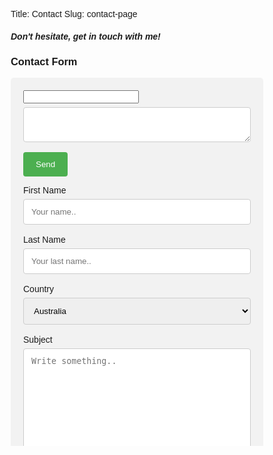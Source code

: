 Title: Contact
Slug: contact-page

##### **Don't hesitate, get in touch with me!**

<!DOCTYPE html>
<html>
<head>
<meta name="viewport" content="width=device-width, initial-scale=1">
<style>
body {font-family: Arial, Helvetica, sans-serif;}
* {box-sizing: border-box;}
input[type=text], select, textarea {
  width: 100%;
  padding: 12px;
  border: 1px solid #ccc;
  border-radius: 4px;
  box-sizing: border-box;
  margin-top: 6px;
  margin-bottom: 16px;
  resize: vertical;
}
input[type=submit] {
  background-color: #4CAF50;
  color: white;
  padding: 12px 20px;
  border: none;
  border-radius: 4px;
  cursor: pointer;
}
input[type=submit]:hover {
  background-color: #45a049;
}
.container {
  border-radius: 5px;
  background-color: #f2f2f2;
  padding: 20px;
}
</style>
</head>
<body>

<h3>Contact Form</h3>

<div class="container">
  <form action="http://formspree.io/mariska.w@live.nl"><input type="email" name="_replyto"><textarea   name="body"></textarea><input type="submit" value="Send"></form>
    <label for="fname">First Name</label>
    <input type="text" id="fname" name="firstname" placeholder="Your name..">
    <label for="lname">Last Name</label>
    <input type="text" id="lname" name="lastname" placeholder="Your last name..">
    <label for="country">Country</label>
    <select id="country" name="country">
      <option value="australia">Australia</option>
      <option value="canada">Canada</option>
      <option value="usa">USA</option>
    </select>
    <label for="subject">Subject</label>
    <textarea id="subject" name="subject" placeholder="Write something.." style="height:200px"></textarea>
    <input type="submit" value="Submit">
  </form>
</div>

</body>
</html>
